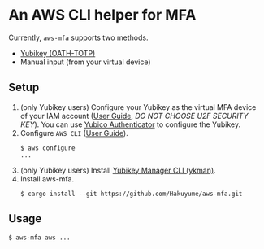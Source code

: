 # An AWS CLI helper for MFA

Currently, `aws-mfa` supports two methods.
- [Yubikey (OATH-TOTP)](https://developers.yubico.com/OATH/)
- Manual input (from your virtual device)

## Setup
1. (only Yubikey users) Configure your Yubikey as the virtual MFA device of your IAM account
    ([User Guide](https://docs.aws.amazon.com/IAM/latest/UserGuide/id_credentials_mfa_enable_virtual.html#enable-virt-mfa-for-iam-user), *DO NOT CHOOSE U2F SECURITY KEY*).
    You can use [Yubico Authenticator](https://developers.yubico.com/yubioath-desktop/) to configure the Yubikey.
1. Configure `AWS CLI` ([User Guide](https://docs.aws.amazon.com/cli/latest/userguide/cli-chap-configure.html#cli-quick-configuration)).
    ```
    $ aws configure
    ...
    ```
1. (only Yubikey users) Install [Yubikey Manager CLI (ykman)](https://developers.yubico.com/yubikey-manager/).
1. Install aws-mfa.
    ```
    $ cargo install --git https://github.com/Hakuyume/aws-mfa.git
    ```

## Usage
```
$ aws-mfa aws ...
```
